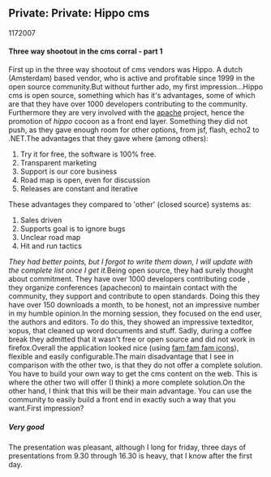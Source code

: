 <article><h2>Private: Private: Hippo cms</h2><time><span class="day">11</span><span class="month">7</span><span class="year">2007</span></time><h4>Three way shootout in the cms corral - part 1</h4>First up in the three way shootout of cms vendors was Hippo. A dutch (Amsterdam) based vendor, who is active and profitable since 1999 in the open source community.But without further ado, my first impression...<!--more-->Hippo cms is open source, something which has it's advantages, some of which are that they have over 1000 developers contributing to the community. Furthermore they are very involved with the <a href="http://www.apache.org/">apache</a> project, hence the promotion of <em>hippo</em> cocoon as a front end layer. Something they did not push, as they gave enough room for other options, from jsf, flash, echo2 to .NET.The advantages that they gave where (among others):<ol class="advantages">	<li>Try it for free, the software is 100% free.</li>	<li>Transparent marketing</li>	<li>Support is our core business</li>	<li>Road map is open, even for discussion</li>	<li>Releases are constant and iterative</li></ol>These advantages they compared to 'other' (closed source) systems as:<ol class="disadvantages">	<li>Sales driven</li>	<li>Supports goal is to ignore bugs</li>	<li>Unclear road map</li>	<li>Hit and run tactics</li></ol><em>They had better points, but I forgot to write them down, I will update with the complete list once I get it.</em>Being open source, they had surely thought about commitment. They have over 1000 developers contributing code , they organize conferences (apachecon) to maintain contact with the community, they support and contribute to open standards. Doing this they have over 150 downloads a month, to be honest, not an impressive number in my humble opinion.In the morning session, they focused on the end user, the authors and editors. To do this, they showed an impressive texteditor, xopus, that cleaned up word documents and stuff. Sadly, during a coffee break they admitted that it wasn't free or open source and did not work in firefox.Overall the application looked nice (using <a href="http://www.famfamfam.com/">fam fam fam icons</a>), flexible and easily configurable.The main disadvantage that I see in comparison with the other two, is that they do not offer a complete solution. You have to build your own way to get the cms content on the web. This is where the other two will offer (I think) a more complete solution.On the other hand, I think that this will be their main advantage. You can use the community to easily build a front end in exactly such a way that you want.First impression?<h5>Very good</h5>The presentation was pleasant, although I long for friday, three days of presentations from 9.30 through 16.30 is heavy, that I know after the first day.</article>